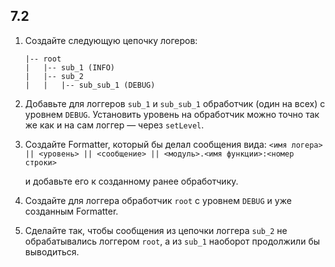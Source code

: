 ## 7.2

1. Создайте следующую цепочку логеров:
    ```
    |-- root
    |   |-- sub_1 (INFO)
    |   |-- sub_2
    |   |   |-- sub_sub_1 (DEBUG)
    ```

2. Добавьте для логгеров `sub_1` и `sub_sub_1` обработчик (один на всех) с уровнем `DEBUG`. Установить уровень на обработчик можно точно так же как и на сам логгер — через `setLevel`.

3. Создайте Formatter, который бы делал сообщения вида:
   `<имя логера> || <уровень> || <сообщение> || <модуль>.<имя функции>:<номер строки>`

   и добавьте его к созданному ранее обработчику.

4. Создайте для логгера обработчик `root` с уровнем `DEBUG` и уже созданным Formatter.

5. Сделайте так, чтобы сообщения из цепочки логгера `sub_2` не обрабатывались логгером `root`, а из `sub_1` наоборот продолжили бы выводиться.
